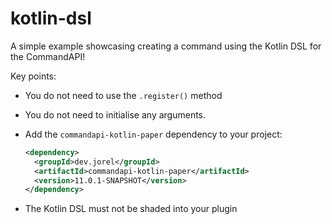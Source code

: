 # kotlin-dsl

A simple example showcasing creating a command using the Kotlin DSL for the CommandAPI!

Key points:

- You do not need to use the `.register()` method
- You do not need to initialise any arguments.
- Add the `commandapi-kotlin-paper` dependency to your project:

  ```xml
  <dependency>
    <groupId>dev.jorel</groupId>
    <artifactId>commandapi-kotlin-paper</artifactId>
    <version>11.0.1-SNAPSHOT</version>
  </dependency>
  ```

- The Kotlin DSL must not be shaded into your plugin
